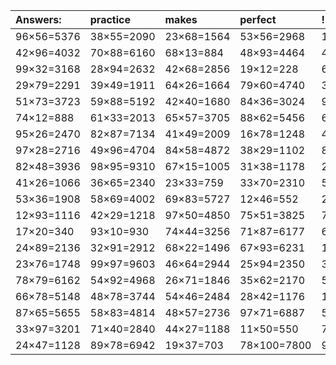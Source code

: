 | Answers: | practice | makes | perfect | ! |
| :--- | :--- | :--- | :--- | :--- |
| 96×56=5376 | 38×55=2090 | 23×68=1564 | 53×56=2968 | 12×31=372 | 
| 42×96=4032 | 70×88=6160 | 68×13=884 | 48×93=4464 | 41×76=3116 | 
| 99×32=3168 | 28×94=2632 | 42×68=2856 | 19×12=228 | 69×83=5727 | 
| 29×79=2291 | 39×49=1911 | 64×26=1664 | 79×60=4740 | 33×96=3168 | 
| 51×73=3723 | 59×88=5192 | 42×40=1680 | 84×36=3024 | 94×23=2162 | 
| 74×12=888 | 61×33=2013 | 65×57=3705 | 88×62=5456 | 62×42=2604 | 
| 95×26=2470 | 82×87=7134 | 41×49=2009 | 16×78=1248 | 41×92=3772 | 
| 97×28=2716 | 49×96=4704 | 84×58=4872 | 38×29=1102 | 83×90=7470 | 
| 82×48=3936 | 98×95=9310 | 67×15=1005 | 31×38=1178 | 23×79=1817 | 
| 41×26=1066 | 36×65=2340 | 23×33=759 | 33×70=2310 | 51×45=2295 | 
| 53×36=1908 | 58×69=4002 | 69×83=5727 | 12×46=552 | 23×29=667 | 
| 12×93=1116 | 42×29=1218 | 97×50=4850 | 75×51=3825 | 71×51=3621 | 
| 17×20=340 | 93×10=930 | 74×44=3256 | 71×87=6177 | 62×18=1116 | 
| 24×89=2136 | 32×91=2912 | 68×22=1496 | 67×93=6231 | 15×30=450 | 
| 23×76=1748 | 99×97=9603 | 46×64=2944 | 25×94=2350 | 39×39=1521 | 
| 78×79=6162 | 54×92=4968 | 26×71=1846 | 35×62=2170 | 58×17=986 | 
| 66×78=5148 | 48×78=3744 | 54×46=2484 | 28×42=1176 | 100×71=7100 | 
| 87×65=5655 | 58×83=4814 | 48×57=2736 | 97×71=6887 | 54×34=1836 | 
| 33×97=3201 | 71×40=2840 | 44×27=1188 | 11×50=550 | 70×30=2100 | 
| 24×47=1128 | 89×78=6942 | 19×37=703 | 78×100=7800 | 99×12=1188 | 
